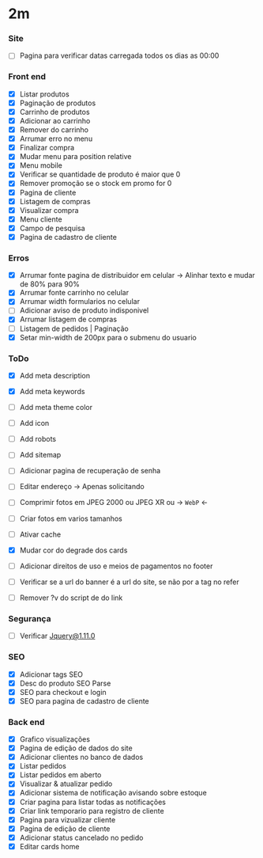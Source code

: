 # 2m

### Site
- [ ] Pagina para verificar datas carregada todos os dias as 00:00

### Front end

- [X] Listar produtos
- [X] Paginação de produtos
- [X] Carrinho de produtos
- [X] Adicionar ao carrinho
- [X] Remover do carrinho
- [X] Arrumar erro no menu
- [X] Finalizar compra
- [X] Mudar menu para position relative
- [X] Menu mobile
- [X] Verificar se quantidade de produto é maior que 0
- [X] Remover promoção se o stock em promo for 0
- [X] Pagina de cliente
- [X] Listagem de compras
- [X] Visualizar compra
- [X] Menu cliente
- [X] Campo de pesquisa
- [X] Pagina de cadastro de cliente

### Erros

- [X] Arrumar fonte pagina de distribuidor em celular -> Alinhar texto e mudar de 80% para 90%
- [X] Arrumar fonte carrinho no celular
- [X] Arrumar width formularios no celular
- [ ] Adicionar aviso de produto indisponivel
- [X] Arrumar listagem de compras
- [ ] Listagem de pedidos | Paginação
- [X] Setar min-width de 200px para o submenu do usuario

### ToDo

- [X] Add meta description
- [X] Add meta keywords
- [ ] Add meta theme color
- [ ] Add icon
- [ ] Add robots
- [ ] Add sitemap

- [ ] Adicionar pagina de recuperação de senha
- [ ] Editar endereço -> Apenas solicitando

- [ ] Comprimir fotos em JPEG 2000 ou JPEG XR ou -> ``WebP`` <-
- [ ] Criar fotos em varios tamanhos

- [ ] Ativar cache
- [X] Mudar cor do degrade dos cards
- [ ] Adicionar direitos de uso e meios de pagamentos no footer
- [ ] Verificar se a url do banner é a url do site, se não por a tag no refer

- [ ] Remover ?v do script de do link

### Segurança

- [ ] Verificar Jquery@1.11.0

### SEO

- [X] Adicionar tags SEO
- [X] Desc do produto SEO Parse
- [X] SEO para checkout e login
- [X] SEO para pagina de cadastro de cliente

### Back end

- [X] Grafico visualizações
- [X] Pagina de edição de dados do site
- [X] Adicionar clientes no banco de dados
- [X] Listar pedidos
- [X] Listar pedidos em aberto
- [X] Visualizar & atualizar pedido
- [X] Adicionar sistema de notificação avisando sobre estoque
- [X] Criar pagina para listar todas as notificações
- [X] Criar link temporario para registro de cliente
- [X] Pagina para vizualizar cliente
- [X] Pagina de edição de cliente
- [X] Adicionar status cancelado no pedido
- [X] Editar cards home